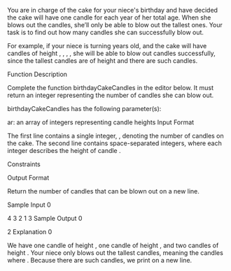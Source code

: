 You are in charge of the cake for your niece's birthday and have decided the cake will have one candle for each year of her total age. When she blows out the candles, she’ll only be able to blow out the tallest ones. Your task is to find out how many candles she can successfully blow out.

For example, if your niece is turning  years old, and the cake will have  candles of height , , , , she will be able to blow out  candles successfully, since the tallest candles are of height  and there are  such candles.

Function Description

Complete the function birthdayCakeCandles in the editor below. It must return an integer representing the number of candles she can blow out.

birthdayCakeCandles has the following parameter(s):

ar: an array of integers representing candle heights
Input Format

The first line contains a single integer, , denoting the number of candles on the cake.
The second line contains  space-separated integers, where each integer  describes the height of candle .

Constraints

Output Format

Return the number of candles that can be blown out on a new line.

Sample Input 0

4
3 2 1 3
Sample Output 0

2
Explanation 0

We have one candle of height , one candle of height , and two candles of height . Your niece only blows out the tallest candles, meaning the candles where . Because there are  such candles, we print  on a new line.